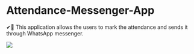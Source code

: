 # Attendance-Messenger-App
✔🏫 This application allows the users to mark the attendance and sends it through WhatsApp messenger.

![](https://drive.google.com/drive/u/1/folders/11wjPvz5jaJokLhwouUuV4p5CCyRSELvB)
